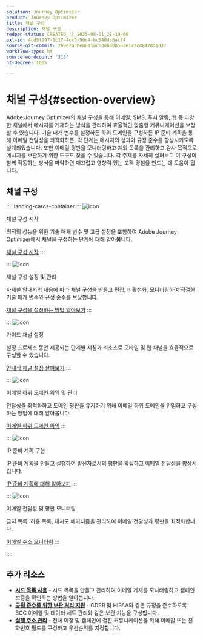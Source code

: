 ```yaml
---
solution: Journey Optimizer
product: Journey Optimizer
title: 채널 구성
description: 채널 구성
redpen-status: CREATED_||_2025-08-11_21-10-00
exl-id: 4cd5f097-1c17-4cc5-90c4-bc540dc6acf4
source-git-commit: 2b907a3be8b11ac6308d0b563e122c88478d1d37
workflow-type: ht
source-wordcount: '318'
ht-degree: 100%

---
```


# 채널 구성{#section-overview}

Adobe Journey Optimizer의 채널 구성을 통해 이메일, SMS, 푸시 알림, 웹 등 다양한 채널에서 메시지를 게재하는 방식을 관리하여 효율적인 맞춤형 커뮤니케이션을 보장할 수 있습니다. 기술 매개 변수를 설정하든 하위 도메인을 구성하든 IP 준비 계획을 통해 이메일 전달성을 최적화하든, 각 단계는 메시지의 성과와 규정 준수를 향상시키도록 설계되었습니다. 또한 이메일 평판을 모니터링하고 제외 목록을 관리하고 감사 목적으로 메시지를 보관하기 위한 도구도 찾을 수 있습니다. 각 주제를 자세히 살펴보고 이 구성이 함께 작동하는 방식을 파악하면 매끄럽고 영향력 있는 고객 경험을 만드는 데 도움이 됩니다.

## 채널 구성

:::: landing-cards-container
:::
![icon](https://cdn.experienceleague.adobe.com/icons/circle-play.svg?lang=ko)

채널 구성 시작

최적의 성능을 위한 기술 매개 변수 및 고급 설정을 포함하여 Adobe Journey Optimizer에서 채널을 구성하는 단계에 대해 알아봅니다.

[채널 구성 시작](../using/configuration/get-started-configuration.md)
:::

:::
![icon](https://cdn.experienceleague.adobe.com/icons/list-check.svg?lang=ko)

채널 구성 설정 및 관리

자세한 안내서의 내용에 따라 채널 구성을 만들고 편집, 비활성화, 모니터링하여 적절한 기술 매개 변수와 규정 준수를 보장합니다.

[채널 구성을 설정하는 방법 알아보기](../using/configuration/channel-surfaces.md)
:::

:::
![icon](https://cdn.experienceleague.adobe.com/icons/gear.svg?lang=ko)

가이드 채널 설정

설정 프로세스 동안 제공되는 단계별 지침과 리소스로 모바일 및 웹 채널을 효율적으로 구성할 수 있습니다.

[안내식 채널 설정 살펴보기](guided-setup-landing-page.md)
:::

:::
![icon](https://cdn.experienceleague.adobe.com/icons/screwdriver-wrench.svg?lang=ko)

이메일 하위 도메인 위임 및 관리

전달성을 최적화하고 도메인 평판을 유지하기 위해 이메일 하위 도메인을 위임하고 구성하는 방법에 대해 알아봅니다.

[이메일 하위 도메인 위임](delegate-subdomains-landing-page.md)
:::

:::
![icon](https://cdn.experienceleague.adobe.com/icons/chart-line.svg?lang=ko)

IP 준비 계획 구현

IP 준비 계획을 만들고 실행하여 발신자로서의 평판을 확립하고 이메일 전달성을 향상시킵니다.

[IP 준비 계획에 대해 알아보기](implement-ip-warmup-plan-landing-page.md)
:::

:::
![icon](https://cdn.experienceleague.adobe.com/icons/shield-halved.svg?lang=ko)

이메일 전달성 및 평판 모니터링

금지 목록, 허용 목록, 재시도 메커니즘을 관리하여 이메일 전달성과 평판을 최적화합니다.

[이메일 주소 모니터링](monitor-reputation-landing-page.md)
:::

::::


## 추가 리소스

- **[시드 목록 사용](../using/configuration/seed-lists.md)** - 시드 목록을 만들고 관리하여 이메일 게재를 모니터링하고 캠페인 보증을 확인하는 방법을 알아봅니다.
- **[규정 준수를 위한 보관 처리 지원](../using/configuration/archiving-support.md)** - GDPR 및 HIPAA와 같은 규정을 준수하도록 BCC 이메일 및 데이터 세트 관리와 같은 보관 기능을 구성합니다.
- **[실행 주소 관리](../using/configuration/primary-email-addresses.md)** - 전체 여정 및 캠페인에 걸친 커뮤니케이션을 위해 이메일 또는 전화번호 필드를 구성하고 우선순위를 지정합니다.
